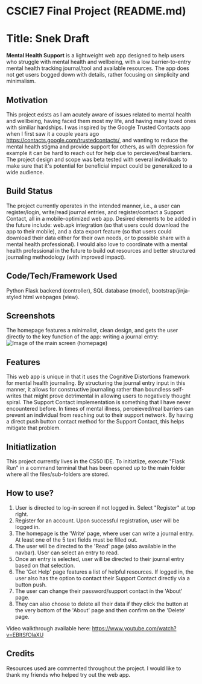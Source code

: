 # CSCIE7 Final Project (README.md)
# Title: Snek Draft

**Mental Health Support** is a lightweight web app designed to help users who struggle with mental health and wellbeing, with a low
barrier-to-entry mental health tracking journal/tool and available resources. The app does not get users bogged down with details,
rather focusing on simplicity and minimalism.

## Motivation
This project exists as I am acutely aware of issues related to mental health and wellbeing, having faced them most my life, and
having many loved ones with similiar hardships. I was inspired by the Google Trusted Contacts app when I first saw it a couple
years ago https://contacts.google.com/trustedcontacts/, and wanting to reduce the mental health stigma and provide support for
others, as with depression for example it can be hard to reach out for help due to percieved/real barriers. The project design and
scope was beta tested with several individuals to make sure that it's potential for beneficial impact could be generalized to a
wide audience.

## Build Status
The project currently operates in the intended manner, i.e., a user can register/login, write/read journal entries, and
register/contact a Support Contact, all in a mobile-optimized web app. Desired elements to be added in the future include: web.apk
integration (so that users could download the app to their mobile), and a data export feature (so that users could download their
data either for their own needs, or to possible share with a mental health professional). I would also love to coordinate with a
mental health professional in the future to build out resources and better structured journaling methodology (with improved
impact).

## Code/Tech/Framework Used
Python Flask backend (controller), SQL database (model), bootstrap/jinja-styled html webpages (view).

## Screenshots
The homepage features a minimalist, clean design, and gets the user directly to the key function of the app: writing a
journal entry: ![Image of the main screen (homepage)](/static/images/mainscreen.png "Main Screen")

## Features
This web app is unique in that it uses the Cognitive Distortions framework for mental health journaling. By structuring the
journal entry input in this manner, it allows for constructive journaling rather than boundless self-writes that might
prove detrimental in allowing users to negatively thought spiral. The Support Contact implementation is something that I
have never encountered before. In times of mental illness, perceieved/real barriers can prevent an individual from reaching
out to their support network. By having a direct push button contact method for the Support Contact, this helps mitigate that
problem.

## Initiatlization
This project currently lives in the CS50 IDE. To initiatlize, execute "Flask Run" in a command terminal that has
been opened up to the main folder where all the files/sub-folders are stored.

## How to use?
1. User is directed to log-in screen if not logged in. Select "Register" at top right.
2. Register for an account. Upon successful registration, user will be logged in.
3. The homepage is the 'Write' page, where user can write a journal entry. At least one of the 5 text fields must be filled out.
4. The user will be directed to the 'Read' page (also available in the navbar). User can select an entry to read.
5. Once an entry is selected, user will be directed to their journal entry based on that selection.
6. The 'Get Help' page features a list of helpful resources. If logged in, the user also has the option to contact their Support Contact directly via a button push.
7. The user can change their password/support contact in the 'About' page.
8. They can also choose to delete all their data if they click the button at the very bottom of the 'About' page and then confirm on the 'Delete' page.

Video walkthrough available here: <https://www.youtube.com/watch?v=EBItSfOlaXU>

## Credits
Resources used are commented throughout the project. I would like to thank my friends who helped try out the web app.
